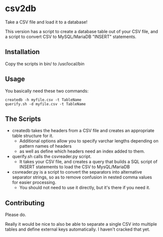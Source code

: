 # csv2db

Take a CSV file and load it to a database!

This version has a script to create a database table out of your CSV file, and a script to convert CSV to MySQL/MariaDB "INSERT" statements.

## Installation

Copy the scripts in bin/ to /usr/local/bin

## Usage

You basically need these two commands:

	createdb -h myfile.csv -t TableName
	querify.sh -d myfile.csv -t TableName

## The Scripts

* createdb takes the headers from a CSV file and creates an appropriate table structure for it.
	* Additional options allow you to specify varchar lengths depending on pattern names of headers
	* as well as define which headers need an index added to them.
* querify.sh calls the csvreader.py script.
	* It takes your CSV file, and creates a query that builds a SQL script of INSERT statements to load the CSV to MysQL/MariaDB
* csvreader.py is a script to convert the separators into alternative separator strings, so as to remove confusion in nested comma values for easier processing.
	* You should not need to use it directly, but it's there if you need it.

## Contributing

Please do.

Really it would be nice to also be able to separate a single CSV into multiple tables and define external keys automatically. I haven't cracked that yet.
